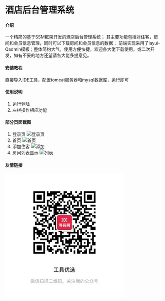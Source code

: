 # 酒店后台管理系统

#### 介绍
一个精简的基于SSM框架开发的酒店后台管理系统；
其主要功能包括对住客，房间和会员信息管理，同时可以下载房间和会员信息的数据；
前端实现采用了layui-Qadmin模板；整体简约大气，使用方便快捷，欢迎各大佬下载使用，或二次开发，如有不妥的地方还望请各大佬多提意见。


#### 安装教程

直接导入IDE工具，配置tomcat服务器和mysql数据库，运行即可

#### 使用说明

1.  运行登陆
2.  左栏操作相应功能

#### 部分页面截图

1.  登录页
![登录页](https://images.gitee.com/uploads/images/2020/1117/162628_f93ff93b_7714675.png "XYP5U{497KBMW@K09ZD7U$Y.png")
2.  首页
![首页](https://images.gitee.com/uploads/images/2020/1117/162832_91dce9af_7714675.png "}N[N6SJHK)[1NBYI5HUI_CB.png")
3.  添加住客
![添加](https://images.gitee.com/uploads/images/2020/1117/162923_3ec2cbc5_7714675.png "(ORL08N1R(TWS7K8`}%{_65.png")
4.  房间列表显示
![列表](https://images.gitee.com/uploads/images/2020/1117/162948_f631b162_7714675.png "@XA61(DBHR}XOT62CZ~$N(B.png")

#### 友情链接

![寻码网](%E5%AF%BB%E7%A0%81%E7%BD%91.jpg)
